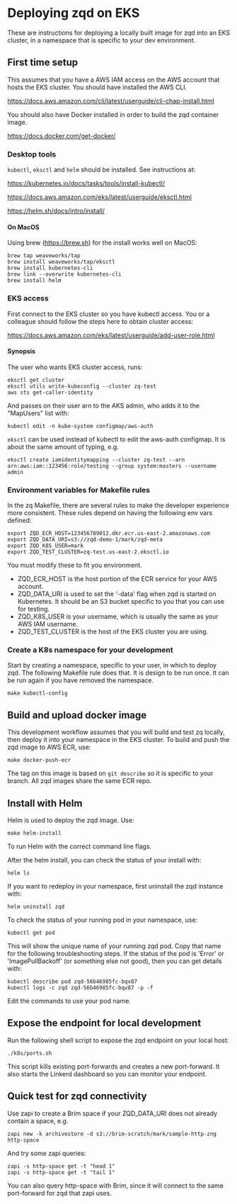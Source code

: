 # Deploying zqd on EKS

These are instructions for deploying a locally built image for zqd into an EKS cluster, in a namespace that is specific to your dev environment.

## First time setup

This assumes that you have a AWS IAM access on the AWS account that hosts the EKS cluster. You should have installed the AWS CLI.

https://docs.aws.amazon.com/cli/latest/userguide/cli-chap-install.html

You should also have Docker installed in order to build the zqd container image.

https://docs.docker.com/get-docker/

### Desktop tools

`kubectl`, `eksctl` and `helm` should be installed. See instructions at:

https://kubernetes.io/docs/tasks/tools/install-kubectl/

https://docs.aws.amazon.com/eks/latest/userguide/eksctl.html

https://helm.sh/docs/intro/install/

#### On MacOS
Using brew (https://brew.sh) for the install works well on MacOS:
```
brew tap weaveworks/tap
brew install weaveworks/tap/eksctl
brew install kubernetes-cli
brew link --overwrite kubernetes-cli
brew install helm
```

### EKS access

First connect to the EKS cluster so you have kubectl access. You or a colleague should follow the steps here to obtain cluster access:

https://docs.aws.amazon.com/eks/latest/userguide/add-user-role.html

#### Synopsis
The user who wants EKS cluster access, runs:
```
eksctl get cluster
eksctl utils write-kubeconfig --cluster zq-test
aws sts get-caller-identity
```
And passes on their user arn to the AKS admin, who adds it to the "MapUsers" list with:
```
kubectl edit -n kube-system configmap/aws-auth
```
`eksctl` can be used instead of kubectl to edit the aws-auth configmap. It is about the same amount of typing, e.g.
```
eksctl create iamidentitymapping --cluster zq-test --arn arn:aws:iam::123456:role/testing --group system:masters --username admin
```

### Environment variables for Makefile rules

In the zq Makefile, there are several rules to make the developer experience more consistent. These rules depend on having the following env vars defined:
```
export ZQD_ECR_HOST=123456789012.dkr.ecr.us-east-2.amazonaws.com
export ZQD_DATA_URI=s3://zqd-demo-1/mark/zqd-meta
export ZQD_K8S_USER=mark
export ZQD_TEST_CLUSTER=zq-test.us-east-2.eksctl.io
```
You must modify these to fit you environment. 
* ZQD_ECR_HOST is the host portion of the ECR service for your AWS account. 
* ZQD_DATA_URI is used to set the '-data' flag when zqd is started on Kubernetes. It should be an S3 bucket specific to you that you can use for testing. 
* ZQD_K8S_USER is your username, which is usually the same as your AWS IAM username.
* ZQD_TEST_CLUSTER is the host of the EKS cluster you are using.

### Create a K8s namespace for your development

Start by creating a namespace, specific to your user, in which to deploy zqd. The following Makefile rule does that. It is design to be run once. It can be run again if you have removed the namespace.
```
make kubectl-config
```

## Build and upload docker image
This development workflow assumes that you will build and test zq locally, then deploy it into your namespace in the EKS cluster. To build and push the zqd image to AWS ECR, use:
```
make docker-push-ecr
```
The tag on this image is based on `git describe` so it is specific to your branch. All zqd images share the same ECR repo.

## Install with Helm
Helm is used to deploy the zqd image. Use:
```
make helm-install
```
To run Helm with the correct command line flags.

After the helm install, you can check the status of your install with:
```
helm ls
```
If you want to redeploy in your namespace, first uninstall the zqd instance with:
```
helm uninstall zqd
```
To check the status of your running pod in your namespace, use:
```
kubectl get pod
```
This will show the unique name of your running zqd pod. Copy that name for the following troubleshooting steps. If the status of the pod is 'Error' or 'ImagePullBackoff' (or something else not good), then you can get details with:
```
kubectl describe pod zqd-56b46985fc-bqv87
kubectl logs -c zqd zqd-56b46985fc-bqv87 -p -f
```
Edit the commands to use your pod name.

## Expose the endpoint for local development
Run the following shell script to expose the zqd endpoint on your local host:
```
./k8s/ports.sh
```
This script kills existing port-forwards and creates a new port-forward. It also starts the Linkerd dashboard so you can monitor your endpoint.

## Quick test for zqd connectivity
Use zapi to create a Brim space if your ZQD_DATA_URI does not already contain a space, e.g.
```
zapi new -k archivestore -d s3://brim-scratch/mark/sample-http-zng http-space
```
And try some zapi queries:
```
zapi -s http-space get -t "head 1"
zapi -s http-space get -t "tail 1"
```

You can also query http-space with Brim, since it will connect to the same port-forward for zqd that zapi uses.
